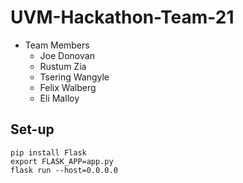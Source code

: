 # UVM-Hackathon-Team-21
* Team Members
	* Joe Donovan
	* Rustum Zia
	* Tsering Wangyle
	* Felix Walberg
	* Eli Malloy

## Set-up

```
pip install Flask
export FLASK_APP=app.py
flask run --host=0.0.0.0
```
